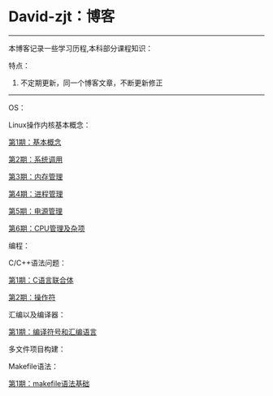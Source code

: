 # David-zjt：博客

---

本博客记录一些学习历程,本科部分课程知识：

特点：

1. 不定期更新，同一个博客文章，不断更新修正

---

OS：

Linux操作内核基本概念：

[第1期：基本概念](./OS/Ch1_BasicConCept.md)

[第2期：系统调用](./OS/Ch2_SystemCall.md)

[第3期：内存管理](./OS/Ch3_MemMng.md)

[第4期：进程管理](./OS/Ch4_TaskMng.md)

[第5期：电源管理](./OS/Ch5_PowerMng.md)

[第6期：CPU管理及杂项](./OS/Ch6_CPUMng.md)

编程：

C/C++语法问题：

[第1期：C语言联合体](./Coding/C_CPP/1-C-UNION.md)

[第2期：操作符](./Coding/C_CPP/2-OP.md)

汇编以及编译器：

[第1期：编译符号和汇编语言](./Coding/ASM/Compile.md)

多文件项目构建：

Makefile语法：

[第1期：makefile语法基础](./Coding/Makefile/makefile_basic.md)
